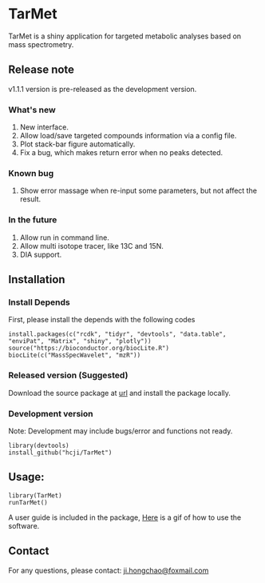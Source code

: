 # TarMet
TarMet is a shiny application for targeted metabolic analyses based on mass spectrometry.

## Release note
v1.1.1 version is pre-released as the development version.

### What's new
1. New interface.
2. Allow load/save targeted compounds information via a config file.
3. Plot stack-bar figure automatically.
4. Fix a bug, which makes return error when no peaks detected.

### Known bug
1. Show error massage when re-input some parameters, but not affect the result.

### In the future
1. Allow run in command line.
2. Allow multi isotope tracer, like 13C and 15N.
3. DIA support.

## Installation  
### Install Depends
First, please install the depends with the following codes

	install.packages(c("rcdk", "tidyr", "devtools", "data.table", "enviPat", "Matrix", "shiny", "plotly"))
	source("https://bioconductor.org/biocLite.R")
    biocLite(c("MassSpecWavelet", "mzR"))

### Released version (Suggested)
Download the source package at [url](https://github.com/hcji/TarMet/releases/download/v1.1.0/TarMet_1.1.0.tar.gz) and install the package locally.

### Development version
Note: Development may include bugs/error and functions not ready.

	library(devtools)
	install_github("hcji/TarMet")

## Usage:

	library(TarMet)
	runTarMet()
	
  A user guide is included in the package, [Here](https://github.com/hcji/TarMet/releases/download/v1.1.1/TarMet.gif) is a gif of how to use the software.

## Contact
  For any questions, please contact:  ji.hongchao@foxmail.com
